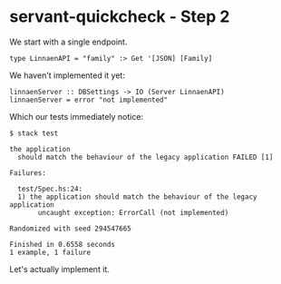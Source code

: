 # servant-quickcheck - Step 2

We start with a single endpoint.

    type LinnaenAPI = "family" :> Get '[JSON] [Family]

We haven't implemented it yet:

    linnaenServer :: DBSettings -> IO (Server LinnaenAPI)
    linnaenServer = error "not implemented"

Which our tests immediately notice:

    $ stack test

    the application
      should match the behaviour of the legacy application FAILED [1]

    Failures:

      test/Spec.hs:24:
      1) the application should match the behaviour of the legacy application
           uncaught exception: ErrorCall (not implemented)

    Randomized with seed 294547665

    Finished in 0.6558 seconds
    1 example, 1 failure


Let's actually implement it.
